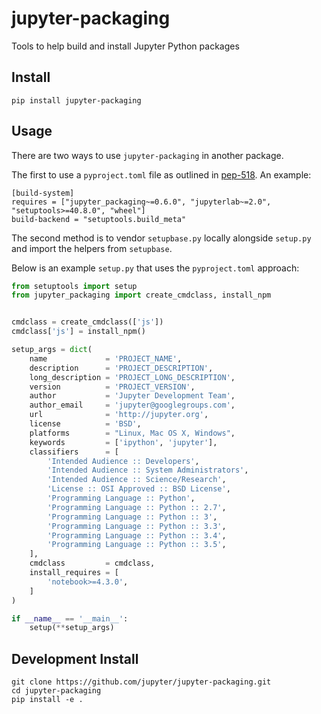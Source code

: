 # jupyter-packaging

Tools to help build and install Jupyter Python packages

## Install

`pip install jupyter-packaging`

## Usage

There are two ways to use `jupyter-packaging` in another package.

The first to use a `pyproject.toml` file as outlined in [pep-518](https://www.python.org/dev/peps/pep-0518/).
An example:

```
[build-system]
requires = ["jupyter_packaging~=0.6.0", "jupyterlab~=2.0", "setuptools>=40.8.0", "wheel"]
build-backend = "setuptools.build_meta"
```

The second method is to vendor `setupbase.py` locally alongside `setup.py` and import the helpers from `setupbase`.

Below is an example `setup.py` that uses the `pyproject.toml` approach:

```py
from setuptools import setup
from jupyter_packaging import create_cmdclass, install_npm


cmdclass = create_cmdclass(['js'])
cmdclass['js'] = install_npm()

setup_args = dict(
    name             = 'PROJECT_NAME',
    description      = 'PROJECT_DESCRIPTION',
    long_description = 'PROJECT_LONG_DESCRIPTION',
    version          = 'PROJECT_VERSION',
    author           = 'Jupyter Development Team',
    author_email     = 'jupyter@googlegroups.com',
    url              = 'http://jupyter.org',
    license          = 'BSD',
    platforms        = "Linux, Mac OS X, Windows",
    keywords         = ['ipython', 'jupyter'],
    classifiers      = [
        'Intended Audience :: Developers',
        'Intended Audience :: System Administrators',
        'Intended Audience :: Science/Research',
        'License :: OSI Approved :: BSD License',
        'Programming Language :: Python',
        'Programming Language :: Python :: 2.7',
        'Programming Language :: Python :: 3',
        'Programming Language :: Python :: 3.3',
        'Programming Language :: Python :: 3.4',
        'Programming Language :: Python :: 3.5',
    ],
    cmdclass         = cmdclass,
    install_requires = [
        'notebook>=4.3.0',
    ]
)

if __name__ == '__main__':
    setup(**setup_args)
```

## Development Install

```
git clone https://github.com/jupyter/jupyter-packaging.git
cd jupyter-packaging
pip install -e .
```
